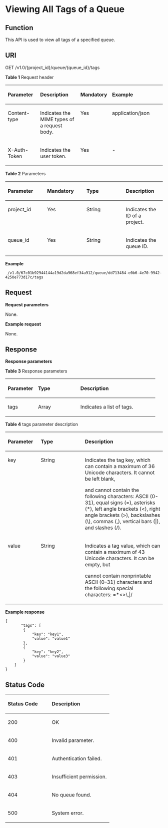# Viewing All Tags of a Queue<a name="EN-US_TOPIC_0128036895"></a>

## Function<a name="section512706204818"></a>

This API is used to view all tags of a specified queue.

## URI<a name="section15128156174813"></a>

GET /v1.0/\{project\_id\}/queue/\{queue\_id\}/tags

**Table  1**  Request header

<a name="table4132146134813"></a>
<table><thead align="left"><tr id="row1035176104818"><th class="cellrowborder" valign="top" width="20.62%" id="mcps1.2.5.1.1"><p id="p18351126194813"><a name="p18351126194813"></a><a name="p18351126194813"></a>Parameter</p>
</th>
<th class="cellrowborder" valign="top" width="25.77%" id="mcps1.2.5.1.2"><p id="p113517654816"><a name="p113517654816"></a><a name="p113517654816"></a>Description</p>
</th>
<th class="cellrowborder" valign="top" width="19.59%" id="mcps1.2.5.1.3"><p id="p935111694811"><a name="p935111694811"></a><a name="p935111694811"></a>Mandatory</p>
</th>
<th class="cellrowborder" valign="top" width="34.02%" id="mcps1.2.5.1.4"><p id="p53517674816"><a name="p53517674816"></a><a name="p53517674816"></a>Example</p>
</th>
</tr>
</thead>
<tbody><tr id="row18351196184813"><td class="cellrowborder" valign="top" width="20.62%" headers="mcps1.2.5.1.1 "><p id="p153525624816"><a name="p153525624816"></a><a name="p153525624816"></a>Content-type</p>
</td>
<td class="cellrowborder" valign="top" width="25.77%" headers="mcps1.2.5.1.2 "><p id="p1135219618480"><a name="p1135219618480"></a><a name="p1135219618480"></a>Indicates the MIME types of a request body.</p>
</td>
<td class="cellrowborder" valign="top" width="19.59%" headers="mcps1.2.5.1.3 "><p id="p1635296114820"><a name="p1635296114820"></a><a name="p1635296114820"></a>Yes</p>
</td>
<td class="cellrowborder" valign="top" width="34.02%" headers="mcps1.2.5.1.4 "><p id="p93529618488"><a name="p93529618488"></a><a name="p93529618488"></a>application/json</p>
</td>
</tr>
<tr id="row335210664814"><td class="cellrowborder" valign="top" width="20.62%" headers="mcps1.2.5.1.1 "><p id="p83521561484"><a name="p83521561484"></a><a name="p83521561484"></a>X-Auth-Token</p>
</td>
<td class="cellrowborder" valign="top" width="25.77%" headers="mcps1.2.5.1.2 "><p id="p1335216684818"><a name="p1335216684818"></a><a name="p1335216684818"></a>Indicates the user token.</p>
</td>
<td class="cellrowborder" valign="top" width="19.59%" headers="mcps1.2.5.1.3 "><p id="p17352186124810"><a name="p17352186124810"></a><a name="p17352186124810"></a>Yes</p>
</td>
<td class="cellrowborder" valign="top" width="34.02%" headers="mcps1.2.5.1.4 "><p id="p103524620486"><a name="p103524620486"></a><a name="p103524620486"></a>-</p>
</td>
</tr>
</tbody>
</table>

**Table  2**  Parameters

<a name="table133021944127"></a>
<table><thead align="left"><tr id="row46004449215"><th class="cellrowborder" valign="top" width="25%" id="mcps1.2.5.1.1"><p id="p5600144921"><a name="p5600144921"></a><a name="p5600144921"></a>Parameter</p>
</th>
<th class="cellrowborder" valign="top" width="25%" id="mcps1.2.5.1.2"><p id="p196006448220"><a name="p196006448220"></a><a name="p196006448220"></a>Mandatory</p>
</th>
<th class="cellrowborder" valign="top" width="25%" id="mcps1.2.5.1.3"><p id="p146001744224"><a name="p146001744224"></a><a name="p146001744224"></a>Type</p>
</th>
<th class="cellrowborder" valign="top" width="25%" id="mcps1.2.5.1.4"><p id="p16600144414211"><a name="p16600144414211"></a><a name="p16600144414211"></a>Description</p>
</th>
</tr>
</thead>
<tbody><tr id="row36020326116"><td class="cellrowborder" valign="top" width="25%" headers="mcps1.2.5.1.1 "><p id="p2060273214111"><a name="p2060273214111"></a><a name="p2060273214111"></a>project_id</p>
</td>
<td class="cellrowborder" valign="top" width="25%" headers="mcps1.2.5.1.2 "><p id="p80124841117"><a name="p80124841117"></a><a name="p80124841117"></a>Yes</p>
</td>
<td class="cellrowborder" valign="top" width="25%" headers="mcps1.2.5.1.3 "><p id="p4311481117"><a name="p4311481117"></a><a name="p4311481117"></a>String</p>
</td>
<td class="cellrowborder" valign="top" width="25%" headers="mcps1.2.5.1.4 "><p id="p1560303261110"><a name="p1560303261110"></a><a name="p1560303261110"></a>Indicates the ID of a project.</p>
</td>
</tr>
<tr id="row14601344027"><td class="cellrowborder" valign="top" width="25%" headers="mcps1.2.5.1.1 "><p id="p156011844127"><a name="p156011844127"></a><a name="p156011844127"></a>queue_id</p>
</td>
<td class="cellrowborder" valign="top" width="25%" headers="mcps1.2.5.1.2 "><p id="p166015446210"><a name="p166015446210"></a><a name="p166015446210"></a>Yes</p>
</td>
<td class="cellrowborder" valign="top" width="25%" headers="mcps1.2.5.1.3 "><p id="p126011244426"><a name="p126011244426"></a><a name="p126011244426"></a>String</p>
</td>
<td class="cellrowborder" valign="top" width="25%" headers="mcps1.2.5.1.4 "><p id="p1760114449218"><a name="p1760114449218"></a><a name="p1760114449218"></a>Indicates the queue ID.</p>
</td>
</tr>
</tbody>
</table>

**Example**

```
 /v1.0/67c01b92944144a19d2da968ef34a912/queue/dd713484-e0b6-4e70-9942-4250e773d17c/tags
```

## Request<a name="section35307513"></a>

**Request parameters**

None.

**Example request**

None.

## Response<a name="section10160116154818"></a>

**Response parameters**

**Table  3**  Response parameters

<a name="table121631612486"></a>
<table><thead align="left"><tr id="row435686194817"><th class="cellrowborder" valign="top" width="20.202020202020204%" id="mcps1.2.4.1.1"><p id="p435612664810"><a name="p435612664810"></a><a name="p435612664810"></a>Parameter</p>
</th>
<th class="cellrowborder" valign="top" width="28.282828282828287%" id="mcps1.2.4.1.2"><p id="p193561867484"><a name="p193561867484"></a><a name="p193561867484"></a>Type</p>
</th>
<th class="cellrowborder" valign="top" width="51.515151515151516%" id="mcps1.2.4.1.3"><p id="p2356126174813"><a name="p2356126174813"></a><a name="p2356126174813"></a>Description</p>
</th>
</tr>
</thead>
<tbody><tr id="row1835615615481"><td class="cellrowborder" valign="top" width="20.202020202020204%" headers="mcps1.2.4.1.1 "><p id="p135676184817"><a name="p135676184817"></a><a name="p135676184817"></a>tags</p>
</td>
<td class="cellrowborder" valign="top" width="28.282828282828287%" headers="mcps1.2.4.1.2 "><p id="p9356186174814"><a name="p9356186174814"></a><a name="p9356186174814"></a>Array</p>
</td>
<td class="cellrowborder" valign="top" width="51.515151515151516%" headers="mcps1.2.4.1.3 "><p id="p73566624813"><a name="p73566624813"></a><a name="p73566624813"></a>Indicates a list of tags.</p>
</td>
</tr>
</tbody>
</table>

**Table  4**  tags parameter description

<a name="table121701616482"></a>
<table><thead align="left"><tr id="row123561624819"><th class="cellrowborder" valign="top" width="21%" id="mcps1.2.4.1.1"><p id="p63566604810"><a name="p63566604810"></a><a name="p63566604810"></a>Parameter</p>
</th>
<th class="cellrowborder" valign="top" width="28.000000000000004%" id="mcps1.2.4.1.2"><p id="p17356116154813"><a name="p17356116154813"></a><a name="p17356116154813"></a>Type</p>
</th>
<th class="cellrowborder" valign="top" width="51%" id="mcps1.2.4.1.3"><p id="p23561565488"><a name="p23561565488"></a><a name="p23561565488"></a>Description</p>
</th>
</tr>
</thead>
<tbody><tr id="row13356196194815"><td class="cellrowborder" valign="top" width="21%" headers="mcps1.2.4.1.1 "><p id="p143562067483"><a name="p143562067483"></a><a name="p143562067483"></a>key</p>
</td>
<td class="cellrowborder" valign="top" width="28.000000000000004%" headers="mcps1.2.4.1.2 "><p id="p63561684814"><a name="p63561684814"></a><a name="p63561684814"></a>String</p>
</td>
<td class="cellrowborder" valign="top" width="51%" headers="mcps1.2.4.1.3 "><p id="p1135613654814"><a name="p1135613654814"></a><a name="p1135613654814"></a>Indicates the tag key, which can contain a maximum of 36 Unicode characters. It cannot be left blank, </p>
<p id="p3603944528"><a name="p3603944528"></a><a name="p3603944528"></a>and cannot contain the following characters: ASCII (0-31), equal signs (=), asterisks (*), left angle brackets (&lt;), right angle brackets (&gt;), backslashes (\), commas (,), vertical bars (|), and slashes (/).</p>
</td>
</tr>
<tr id="row23567684813"><td class="cellrowborder" valign="top" width="21%" headers="mcps1.2.4.1.1 "><p id="p11356762485"><a name="p11356762485"></a><a name="p11356762485"></a>value</p>
</td>
<td class="cellrowborder" valign="top" width="28.000000000000004%" headers="mcps1.2.4.1.2 "><p id="p335712634816"><a name="p335712634816"></a><a name="p335712634816"></a>String</p>
</td>
<td class="cellrowborder" valign="top" width="51%" headers="mcps1.2.4.1.3 "><p id="p635719634816"><a name="p635719634816"></a><a name="p635719634816"></a>Indicates a tag value, which can contain a maximum of 43 Unicode characters. It can be empty, but </p>
<p id="p83406409354"><a name="p83406409354"></a><a name="p83406409354"></a>cannot contain nonprintable ASCII (0–31) characters and the following special characters: =*&lt;&gt;\,|/</p>
</td>
</tr>
</tbody>
</table>

**Example response**

```
{
       "tags": [
        {
            "key": "key1",
            "value": "value1"
        },
        {
            "key": "key2",
            "value": "value3"
        }
    ]
}
```

## Status Code<a name="section91891164484"></a>

<a name="table18195567480"></a>
<table><thead align="left"><tr id="row133595616486"><th class="cellrowborder" valign="top" width="42.42%" id="mcps1.1.3.1.1"><p id="p735936134813"><a name="p735936134813"></a><a name="p735936134813"></a>Status Code</p>
</th>
<th class="cellrowborder" valign="top" width="57.58%" id="mcps1.1.3.1.2"><p id="p335913694814"><a name="p335913694814"></a><a name="p335913694814"></a>Description</p>
</th>
</tr>
</thead>
<tbody><tr id="row36811933365"><td class="cellrowborder" valign="top" width="42.42%" headers="mcps1.1.3.1.1 "><p id="p142576819364"><a name="p142576819364"></a><a name="p142576819364"></a>200</p>
</td>
<td class="cellrowborder" valign="top" width="57.58%" headers="mcps1.1.3.1.2 "><p id="p152571187367"><a name="p152571187367"></a><a name="p152571187367"></a>OK</p>
</td>
</tr>
<tr id="row1635996114819"><td class="cellrowborder" valign="top" width="42.42%" headers="mcps1.1.3.1.1 "><p id="p335936174813"><a name="p335936174813"></a><a name="p335936174813"></a>400</p>
</td>
<td class="cellrowborder" valign="top" width="57.58%" headers="mcps1.1.3.1.2 "><p id="p14359196124812"><a name="p14359196124812"></a><a name="p14359196124812"></a>Invalid parameter.</p>
</td>
</tr>
<tr id="row1735917644815"><td class="cellrowborder" valign="top" width="42.42%" headers="mcps1.1.3.1.1 "><p id="p11359868489"><a name="p11359868489"></a><a name="p11359868489"></a>401</p>
</td>
<td class="cellrowborder" valign="top" width="57.58%" headers="mcps1.1.3.1.2 "><p id="p03598620487"><a name="p03598620487"></a><a name="p03598620487"></a>Authentication failed.</p>
</td>
</tr>
<tr id="row143591566481"><td class="cellrowborder" valign="top" width="42.42%" headers="mcps1.1.3.1.1 "><p id="p13359146184810"><a name="p13359146184810"></a><a name="p13359146184810"></a>403</p>
</td>
<td class="cellrowborder" valign="top" width="57.58%" headers="mcps1.1.3.1.2 "><p id="p1535914624813"><a name="p1535914624813"></a><a name="p1535914624813"></a>Insufficient permission.</p>
</td>
</tr>
<tr id="row835946134819"><td class="cellrowborder" valign="top" width="42.42%" headers="mcps1.1.3.1.1 "><p id="p1359116104817"><a name="p1359116104817"></a><a name="p1359116104817"></a>404</p>
</td>
<td class="cellrowborder" valign="top" width="57.58%" headers="mcps1.1.3.1.2 "><p id="p7359196154812"><a name="p7359196154812"></a><a name="p7359196154812"></a>No queue found.</p>
</td>
</tr>
<tr id="row135915614480"><td class="cellrowborder" valign="top" width="42.42%" headers="mcps1.1.3.1.1 "><p id="p17359106194819"><a name="p17359106194819"></a><a name="p17359106194819"></a>500</p>
</td>
<td class="cellrowborder" valign="top" width="57.58%" headers="mcps1.1.3.1.2 "><p id="p1135918612483"><a name="p1135918612483"></a><a name="p1135918612483"></a>System error.</p>
</td>
</tr>
</tbody>
</table>


